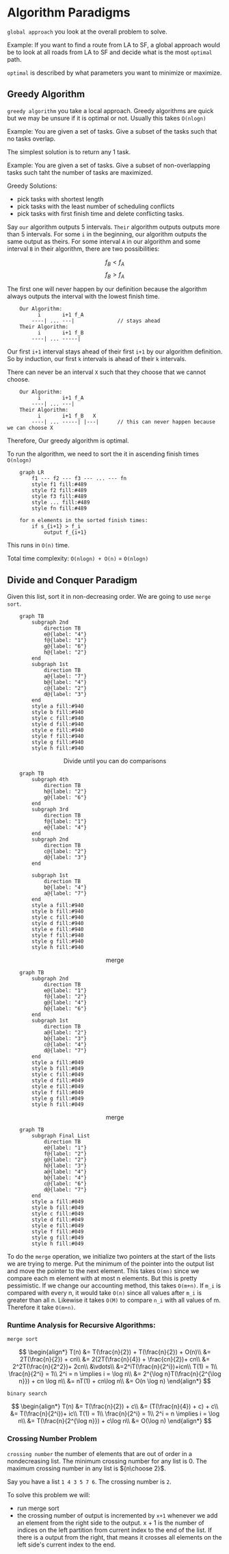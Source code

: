 # Algorithm Paradigms

`global approach` you look at the overall problem to solve. 

Example: If you want to find a route from LA to SF, a global approach would be to look at all roads from LA to SF and decide what is the most `optimal` path.

`optimal` is described by what parameters you want to minimize or maximize.

## Greedy Algorithm

`greedy algorithm` you take a local approach. Greedy algorithms are quick but we may be unsure if it is optimal or not. Usually this takes `O(nlogn)`

Example: You are given a set of tasks. Give a subset of the tasks such that no tasks overlap.

The simplest solution is to return any 1 task.

Example: You are given a set of tasks. Give a subset of non-overlapping tasks such taht the number of tasks are maximized.

Greedy Solutions:

* pick tasks with shortest length
* pick tasks with the least number of scheduling conflicts
* pick tasks with first finish time and delete conflicting tasks.

Say `our` algorithm outputs 5 intervals. `Their` algorithm outputs outputs more than 5 intervals. For some `i` in the beginning, our algorithm outputs the same output as theirs. For some interval `A` in our algorithm and some interval `B` in their algorithm, there are two possibilities:

$$ f_B < f_A $$
$$ f_B > f_A $$

The first one will never happen by our definition because the algorithm always outputs the interval with the lowest finish time.

```
    Our Algorithm:
          i       i+1 f_A
        ----| ... ---|              // stays ahead
    Their Algorithm:
          i       i+1 f_B
        ----| ... -----|
```

Our first `i+1` interval stays ahead of their first `i+1` by our algorithm  definition. So by induction, our first `k` intervals is ahead of their `k` intervals.

There can never be an interval `X` such that they choose that we cannot choose.

```
    Our Algorithm:
          i       i+1 f_A
        ----| ... ---|              
    Their Algorithm:
          i       i+1 f_B   X
        ----| ... -----| |---|      // this can never happen because we can choose X
```

Therefore, Our greedy algorithm is optimal.

To run the algorithm, we need to sort the it in ascending finish times `O(nlogn)`

```mermaid
    graph LR
        f1 --- f2 --- f3 --- ... --- fn
        style f1 fill:#489
        style f2 fill:#489
        style f3 fill:#489
        style ... fill:#489
        style fn fill:#489
```

```
    for n elements in the sorted finish times:
        if s_{i+1} > f_i
            output f_{i+1}
```

This runs in `O(n)` time.

Total time complexity: `O(nlogn) + O(n)` = `O(nlogn)`

## Divide and Conquer Paradigm

Given this list, sort it in non-decreasing order. We are going to use `merge sort`.

```mermaid
    graph TB
        subgraph 2nd
            direction TB
            e@{label: "4"}
            f@{label: "1"}
            g@{label: "6"}
            h@{label: "2"}
        end
        subgraph 1st
            direction TB
            a@{label: "7"}
            b@{label: "4"}
            c@{label: "2"}
            d@{label: "3"}
        end
        style a fill:#940
        style b fill:#940
        style c fill:#940
        style d fill:#940
        style e fill:#940
        style f fill:#940
        style g fill:#940
        style h fill:#940
```

$$
\text{Divide until you can do comparisons}
$$

```mermaid
    graph TB
        subgraph 4th
            direction TB
            h@{label: "2"}
            g@{label: "6"}
        end
        subgraph 3rd
            direction TB
            f@{label: "1"}
            e@{label: "4"}
        end
        subgraph 2nd
            direction TB
            c@{label: "2"}
            d@{label: "3"}
        end
        
        subgraph 1st
            direction TB
            b@{label: "4"}
            a@{label: "7"}
        end
        style a fill:#940
        style b fill:#940
        style c fill:#940
        style d fill:#940
        style e fill:#940
        style f fill:#940
        style g fill:#940
        style h fill:#940
```

$$
\text{merge}
$$

```mermaid
    graph TB
        subgraph 2nd
            direction TB
            e@{label: "1"}
            f@{label: "2"}
            g@{label: "4"}
            h@{label: "6"}
        end
        subgraph 1st
            direction TB
            a@{label: "2"}
            b@{label: "3"}
            c@{label: "4"}
            d@{label: "7"}
        end
        style a fill:#049
        style b fill:#049
        style c fill:#049
        style d fill:#049
        style e fill:#049
        style f fill:#049
        style g fill:#049
        style h fill:#049
```

$$
\text{merge}
$$

```mermaid
    graph TB
        subgraph Final List
            direction TB
            e@{label: "1"}
            f@{label: "2"}
            g@{label: "2"}
            h@{label: "3"}
            a@{label: "4"}
            b@{label: "4"}
            c@{label: "6"}
            d@{label: "7"}
        end
        style a fill:#049
        style b fill:#049
        style c fill:#049
        style d fill:#049
        style e fill:#049
        style f fill:#049
        style g fill:#049
        style h fill:#049
```

To do the `merge` operation, we initialize two pointers at the start of the lists we are trying to merge. Put the minimum of the pointer into the output list and move the pointer to the next element. This takes `O(mn)` since we compare each m element with at most n elements. But this is pretty pessimistic. If we change our accounting method, this takes `O(m+n)`. If `m_i` is compared with every n, it would take `O(n)` since all values after `m_i` is greater than all n. Likewise it takes `O(M)` to compare `n_i` with all values of m. Therefore it take `O(m+n)`.

### Runtime Analysis for Recursive Algorithms:

`merge sort`

$$
\begin{align*} 
T(n) &= T(\frac{n}{2}) + T(\frac{n}{2}) + O(n)\\
&= 2T(\frac{n}{2}) + cn\\
&= 2(2T(\frac{n}{4}) + \frac{cn}{2})+ cn\\
&= 2^2T(\frac{n}{2^2})+ 2cn\\
&\vdots\\
&=2^iT(\frac{n}{2^i})+icn\\
T(1) = 1\\
\frac{n}{2^i} = 1\\
2^i = n \implies i = \log n\\
&= 2^{\log n}T(\frac{n}{2^{\log n}}) + cn \log n\\
&= nT(1) + cn\log n\\
&= O(n \log n)
\end{align*}
$$

`binary search`

$$
\begin{align*} 
T(n) &= T(\frac{n}{2}) + c\\
&= (T(\frac{n}{4}) + c) + c\\
&= T(\frac{n}{2^i})+ ic\\
T(1) = 1\\
\frac{n}{2^i} = 1\\
2^i = n \implies i = \log n\\
&= T(\frac{n}{2^{\log n}}) + c\log n\\
&= O(\log n)
\end{align*}
$$

### Crossing Number Problem

`crossing number` the number of elements that are out of order in a nondecreasing list. The minimum crossing number for any list is 0. The maximum crossing number in any list is ${n\choose 2}$.

Say you have a list `1 4 3 5 7 6`. The crossing number is `2`.

To solve this problem we will:

* run merge sort
* the crossing number of output is incremented by `x+1` whenever we add an element from the right side to the output. x + 1 is the number of indices on the left partition from current index to the end of the list. If there is a output from the right, that means it crosses all elements on the left side's current index to the end.
